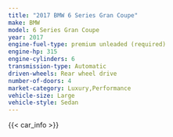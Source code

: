 ```yaml
---
title: "2017 BMW 6 Series Gran Coupe"
make: BMW
model: 6 Series Gran Coupe
year: 2017
engine-fuel-type: premium unleaded (required)
engine-hp: 315
engine-cylinders: 6
transmission-type: Automatic
driven-wheels: Rear wheel drive
number-of-doors: 4
market-category: Luxury,Performance
vehicle-size: Large
vehicle-style: Sedan
---
```


{{< car_info >}}
